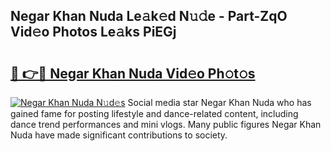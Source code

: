 ## Negar Khan Nuda Le𝚊k𝚎d N𝚞𝚍e - Part-ZqO Vid𝚎o Photos Le𝚊ks PiEGj

# <h2><a href="http://fbbv9j.evod.top/?m=Negar+Khan+Nuda">🔗 👉🔴 Negar Khan Nuda Vid𝚎o Ph𝚘t𝚘s</a></h2>

[![Negar Khan Nuda N𝚞d𝚎s](https://i.imgur.com/8V9OHl7.gif)](http://fbbv9j.evod.top/?m=Negar+Khan+Nuda)
Social media star Negar Khan Nuda who has gained fame for posting lifestyle and dance-related content, including dance trend performances and mini vlogs. Many public figures Negar Khan Nuda have made significant contributions to society. 
